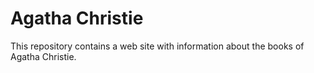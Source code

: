 # Agatha Christie
This repository contains a web site with information about the books of Agatha Christie.
